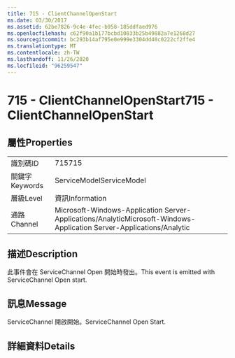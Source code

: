 ```yaml
---
title: 715 - ClientChannelOpenStart
ms.date: 03/30/2017
ms.assetid: 62be7826-9c4e-4fec-b958-185ddfaed976
ms.openlocfilehash: c62f90a1b177bcbd10833b25b49882a7e1268d27
ms.sourcegitcommit: bc293b14af795e0e999e3304dd40c0222cf2ffe4
ms.translationtype: MT
ms.contentlocale: zh-TW
ms.lasthandoff: 11/26/2020
ms.locfileid: "96259547"
---
```

# <a name="715---clientchannelopenstart"></a><span data-ttu-id="789c8-102">715 - ClientChannelOpenStart</span><span class="sxs-lookup"><span data-stu-id="789c8-102">715 - ClientChannelOpenStart</span></span>

## <a name="properties"></a><span data-ttu-id="789c8-103">屬性</span><span class="sxs-lookup"><span data-stu-id="789c8-103">Properties</span></span>  
  
|||  
|-|-|  
|<span data-ttu-id="789c8-104">識別碼</span><span class="sxs-lookup"><span data-stu-id="789c8-104">ID</span></span>|<span data-ttu-id="789c8-105">715</span><span class="sxs-lookup"><span data-stu-id="789c8-105">715</span></span>|  
|<span data-ttu-id="789c8-106">關鍵字</span><span class="sxs-lookup"><span data-stu-id="789c8-106">Keywords</span></span>|<span data-ttu-id="789c8-107">ServiceModel</span><span class="sxs-lookup"><span data-stu-id="789c8-107">ServiceModel</span></span>|  
|<span data-ttu-id="789c8-108">層級</span><span class="sxs-lookup"><span data-stu-id="789c8-108">Level</span></span>|<span data-ttu-id="789c8-109">資訊</span><span class="sxs-lookup"><span data-stu-id="789c8-109">Information</span></span>|  
|<span data-ttu-id="789c8-110">通路</span><span class="sxs-lookup"><span data-stu-id="789c8-110">Channel</span></span>|<span data-ttu-id="789c8-111">Microsoft-Windows-Application Server-Applications/Analytic</span><span class="sxs-lookup"><span data-stu-id="789c8-111">Microsoft-Windows-Application Server-Applications/Analytic</span></span>|  
  
## <a name="description"></a><span data-ttu-id="789c8-112">描述</span><span class="sxs-lookup"><span data-stu-id="789c8-112">Description</span></span>  

 <span data-ttu-id="789c8-113">此事件會在 ServiceChannel Open 開始時發出。</span><span class="sxs-lookup"><span data-stu-id="789c8-113">This event is emitted with ServiceChannel Open start.</span></span>  
  
## <a name="message"></a><span data-ttu-id="789c8-114">訊息</span><span class="sxs-lookup"><span data-stu-id="789c8-114">Message</span></span>  

 <span data-ttu-id="789c8-115">ServiceChannel 開啟開始。</span><span class="sxs-lookup"><span data-stu-id="789c8-115">ServiceChannel Open Start.</span></span>  
  
## <a name="details"></a><span data-ttu-id="789c8-116">詳細資料</span><span class="sxs-lookup"><span data-stu-id="789c8-116">Details</span></span>
